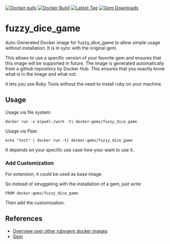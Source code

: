 [![Docker pulls](https://img.shields.io/docker/pulls/rubygem/fuzzy_dice_game.svg)](https://hub.docker.com/r/rubygem/fuzzy_dice_game/)
[![Docker Build](https://img.shields.io/docker/automated/rubygem/fuzzy_dice_game.svg)](https://hub.docker.com/r/rubygem/fuzzy_dice_game/)
[![Latest Tag](https://img.shields.io/github/tag/docker-rubygem/fuzzy_dice_game.svg)](https://hub.docker.com/r/rubygem/fuzzy_dice_game/)
[![Gem Downloads](https://img.shields.io/gem/dt/fuzzy_dice_game.svg)](https://rubygems.org/gems/fuzzy_dice_game/)
# fuzzy_dice_game

Auto-Generated Docker image for fuzzy_dice_game to allow simple usage without installation.
It is in sync with the original gem.

This allows to use a specific version of your favorite gem and ensures that this image will be supported in future.
The image is generated automatically from a github repository by Docker Hub.
This ensures that you exactly know what is in the image and what not.

It lets you use Ruby Tools without the need to install ruby on your machine.

## Usage

Usage via file system:

`docker run -v $(pwd):/work -ti docker-gems/fuzzy_dice_game`

Usage via Pipe:

`echo "test" | docker run -ti docker-gems/fuzzy_dice_game`

It depends on your specific use case how your want to use it.

### Add Customization

For extension, it could be used as base image.

So instead of struggeling with the installation of a gem, just write

`FROM docker-gems/fuzzy_dice_game`

Then add the customization.

## References

 - [Overview over other rubygem docker images](https://github.com/thinkbot/docker-rubygem)
 - [Gem](https://rubygems.org/gems/fuzzy_dice_game/)
